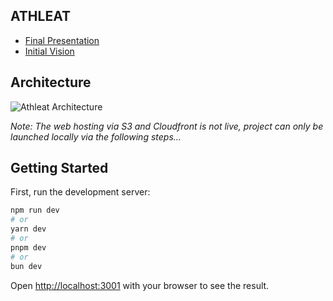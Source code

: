 ## ATHLEAT

* [Final Presentation](https://www.youtube.com/watch?v=rPuzLf2ADGM)
* [Initial Vision](https://youtu.be/kohhrJV1l6A)

## Architecture

![Athleat Architecture](architecture.png)

_Note: The web hosting via S3 and Cloudfront is not live, project can only be launched locally via the following steps..._

## Getting Started

First, run the development server:

```bash
npm run dev
# or
yarn dev
# or
pnpm dev
# or
bun dev
```

Open [http://localhost:3001](http://localhost:3001) with your browser to see the result.


